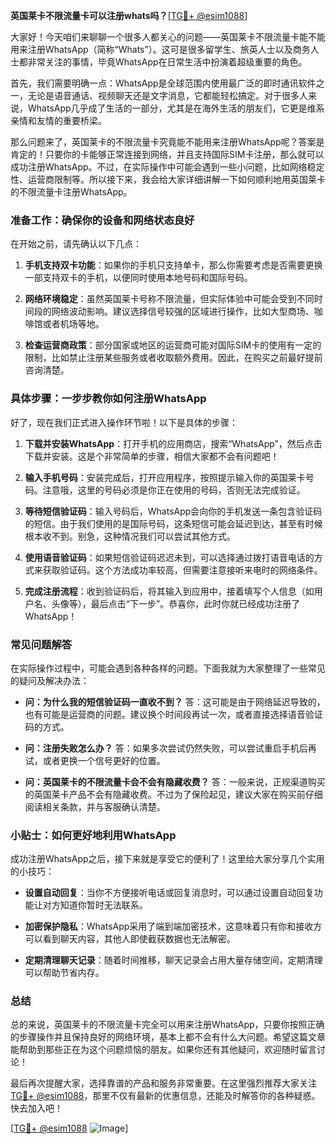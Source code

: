 **英国莱卡不限流量卡可以注册whats吗？**[[TG💪+ @esim1088](https://t.me/s/esim1088)]

大家好！今天咱们来聊聊一个很多人都关心的问题——英国莱卡不限流量卡能不能用来注册WhatsApp（简称“Whats”）。这可是很多留学生、旅英人士以及商务人士都非常关注的事情，毕竟WhatsApp在日常生活中扮演着超级重要的角色。

首先，我们需要明确一点：WhatsApp是全球范围内使用最广泛的即时通讯软件之一，无论是语音通话、视频聊天还是文字消息，它都能轻松搞定。对于很多人来说，WhatsApp几乎成了生活的一部分，尤其是在海外生活的朋友们，它更是维系亲情和友情的重要桥梁。

那么问题来了，英国莱卡的不限流量卡究竟能不能用来注册WhatsApp呢？答案是肯定的！只要你的卡能够正常连接到网络，并且支持国际SIM卡注册，那么就可以成功注册WhatsApp。不过，在实际操作中可能会遇到一些小问题，比如网络稳定性、运营商限制等。所以接下来，我会给大家详细讲解一下如何顺利地用英国莱卡的不限流量卡注册WhatsApp。

### **准备工作：确保你的设备和网络状态良好**

在开始之前，请先确认以下几点：

1. **手机支持双卡功能**：如果你的手机只支持单卡，那么你需要考虑是否需要更换一部支持双卡的手机，以便同时使用本地号码和国际号码。
   
2. **网络环境稳定**：虽然英国莱卡号称不限流量，但实际体验中可能会受到不同时间段的网络波动影响。建议选择信号较强的区域进行操作，比如大型商场、咖啡馆或者机场等地。

3. **检查运营商政策**：部分国家或地区的运营商可能对国际SIM卡的使用有一定的限制，比如禁止注册某些服务或者收取额外费用。因此，在购买之前最好提前咨询清楚。

### **具体步骤：一步步教你如何注册WhatsApp**

好了，现在我们正式进入操作环节啦！以下是具体的步骤：

1. **下载并安装WhatsApp**：打开手机的应用商店，搜索“WhatsApp”，然后点击下载并安装。这是个非常简单的步骤，相信大家都不会有问题吧！

2. **输入手机号码**：安装完成后，打开应用程序，按照提示输入你的英国莱卡号码。注意哦，这里的号码必须是你正在使用的号码，否则无法完成验证。

3. **等待短信验证码**：输入号码后，WhatsApp会向你的手机发送一条包含验证码的短信。由于我们使用的是国际号码，这条短信可能会延迟到达，甚至有时候根本收不到。别急，这种情况我们可以尝试其他方式。

4. **使用语音验证码**：如果短信验证码迟迟未到，可以选择通过拨打语音电话的方式来获取验证码。这个方法成功率较高，但需要注意接听来电时的网络条件。

5. **完成注册流程**：收到验证码后，将其输入到应用中，接着填写个人信息（如用户名、头像等），最后点击“下一步”。恭喜你，此时你就已经成功注册了WhatsApp！

### **常见问题解答**

在实际操作过程中，可能会遇到各种各样的问题。下面我就为大家整理了一些常见的疑问及解决办法：

- **问：为什么我的短信验证码一直收不到？**
  答：这可能是由于网络延迟导致的，也有可能是运营商的问题。建议换个时间段再试一次，或者直接选择语音验证码的方式。

- **问：注册失败怎么办？**
  答：如果多次尝试仍然失败，可以尝试重启手机后再试，或者更换一个信号更好的位置。

- **问：英国莱卡的不限流量卡会不会有隐藏收费？**
  答：一般来说，正规渠道购买的英国莱卡产品不会有隐藏收费。不过为了保险起见，建议大家在购买前仔细阅读相关条款，并与客服确认清楚。

### **小贴士：如何更好地利用WhatsApp**

成功注册WhatsApp之后，接下来就是享受它的便利了！这里给大家分享几个实用的小技巧：

- **设置自动回复**：当你不方便接听电话或回复消息时，可以通过设置自动回复功能让对方知道你暂时无法联系。
  
- **加密保护隐私**：WhatsApp采用了端到端加密技术，这意味着只有你和接收方可以看到聊天内容，其他人即使截获数据也无法解密。

- **定期清理聊天记录**：随着时间推移，聊天记录会占用大量存储空间，定期清理可以帮助节省内存。

### **总结**

总的来说，英国莱卡的不限流量卡完全可以用来注册WhatsApp，只要你按照正确的步骤操作并且保持良好的网络环境，基本上都不会有什么大问题。希望这篇文章能帮助到那些正在为这个问题烦恼的朋友。如果你还有其他疑问，欢迎随时留言讨论！

最后再次提醒大家，选择靠谱的产品和服务非常重要。在这里强烈推荐大家关注[TG💪+ @esim1088](https://t.me/s/esim1088)，那里不仅有最新的优惠信息，还能及时解答你的各种疑惑。快去加入吧！

[[TG💪+ @esim1088](https://t.me/s/esim1088) ![Image](https://i.postimg.cc/4NQfJmqS/Snipaste-2025-05-13-00-14-12.png)]